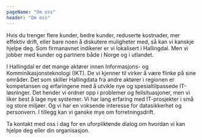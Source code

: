 ```yaml
---
pageName: "Om oss"
header: "Om oss"
---
```

Hvis du trenger flere kunder, bedre kunder, reduserte kostnader, mer effektiv drift, eller bare noen å diskutere muligheter med, så kan vi kanskje hjelpe deg. Som firmanavnet indikerer er vi lokalisert i Hallingdal. Men vi jobber med kunder og partnere både i Norge og i utlandet.

I Hallingdal er det mange aktører innen Informasjons- og Komminikasjonsteknologi (IKT). De vi kjenner til virker å være flinke på sine områder. Det som skiller Hallingdata fra andre aktører i regionen er kompetansen og erfaringene med å utvikle nye og spesialtilpassede IT-løsninger. Det hender vi ordner opp i problemer og feilsituasjoner, men vi liker best å lage nye systemer.
Vi har lang erfaring med IT-prosjekter i små og store miljøer. Og vi har en voksende interesse for datasikkerhet og personvern. I tillegg kan vi ganske mye om forretningsdrift.

Ta kontakt med oss i dag for en uforpliktende dialog om hvordan vi kan hjelpe deg eller din organisasjon.